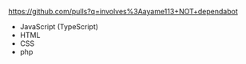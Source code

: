 https://github.com/pulls?q=involves%3Aayame113+NOT+dependabot

- JavaScript (TypeScript)
- HTML
- CSS
- php
